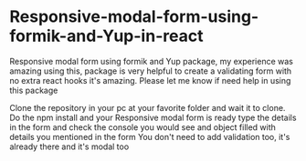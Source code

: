 # Responsive-modal-form-using-formik-and-Yup-in-react
Responsive modal form using formik and Yup package, my experience was amazing using this, package is very helpful to create a validating form with no extra react hooks it's amazing. Please let me know if need help in using this package

Clone the repository in your pc at your favorite folder and wait it to clone.
Do the npm install and your Responsive modal form is ready type the details in the form and check the console you would see and object filled with details you mentioned in the form 
You don't  need to add validation too, it's already there and it's modal too
